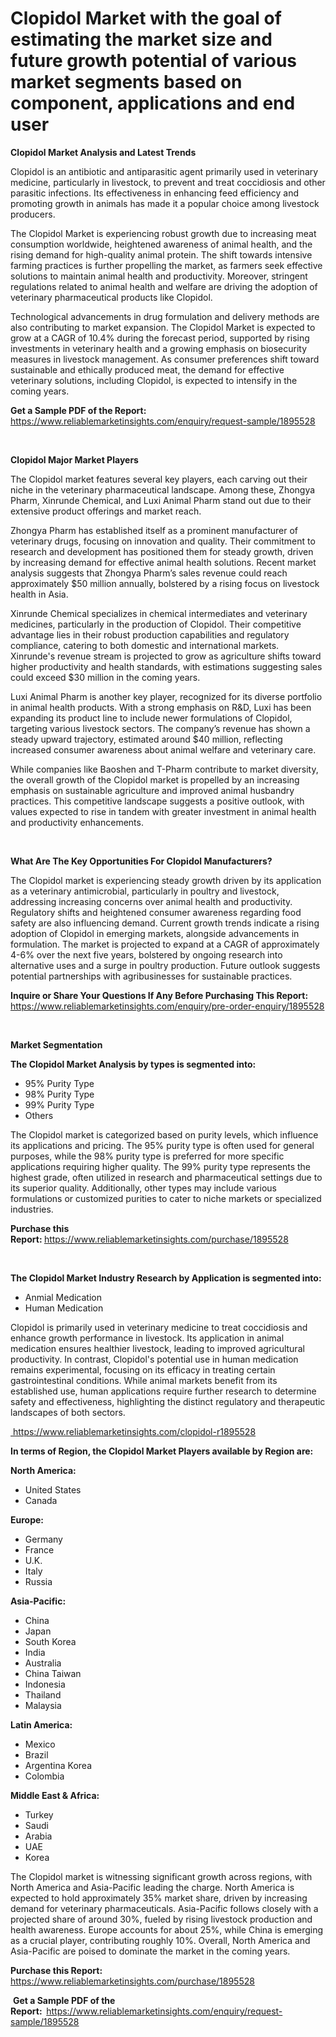 <p><h1>Clopidol Market with the goal of estimating the market size and future growth potential of various market segments based on component, applications and end user</h1></p><p><strong>Clopidol Market Analysis and Latest Trends</strong></p>
<p><p>Clopidol is an antibiotic and antiparasitic agent primarily used in veterinary medicine, particularly in livestock, to prevent and treat coccidiosis and other parasitic infections. Its effectiveness in enhancing feed efficiency and promoting growth in animals has made it a popular choice among livestock producers.</p><p>The Clopidol Market is experiencing robust growth due to increasing meat consumption worldwide, heightened awareness of animal health, and the rising demand for high-quality animal protein. The shift towards intensive farming practices is further propelling the market, as farmers seek effective solutions to maintain animal health and productivity. Moreover, stringent regulations related to animal health and welfare are driving the adoption of veterinary pharmaceutical products like Clopidol.</p><p>Technological advancements in drug formulation and delivery methods are also contributing to market expansion. The Clopidol Market is expected to grow at a CAGR of 10.4% during the forecast period, supported by rising investments in veterinary health and a growing emphasis on biosecurity measures in livestock management. As consumer preferences shift toward sustainable and ethically produced meat, the demand for effective veterinary solutions, including Clopidol, is expected to intensify in the coming years.</p></p>
<p><strong>Get a Sample PDF of the Report:&nbsp;</strong> <a href="https://www.reliablemarketinsights.com/enquiry/request-sample/1895528?utm_campaign=3545&utm_medium=2&utm_source=Github&utm_content=ia&utm_term=19042025&utm_id=clopidol">https://www.reliablemarketinsights.com/enquiry/request-sample/1895528</a></p>
<p>&nbsp;</p>
<p><strong>Clopidol Major Market Players</strong></p>
<p><p>The Clopidol market features several key players, each carving out their niche in the veterinary pharmaceutical landscape. Among these, Zhongya Pharm, Xinrunde Chemical, and Luxi Animal Pharm stand out due to their extensive product offerings and market reach.</p><p>Zhongya Pharm has established itself as a prominent manufacturer of veterinary drugs, focusing on innovation and quality. Their commitment to research and development has positioned them for steady growth, driven by increasing demand for effective animal health solutions. Recent market analysis suggests that Zhongya Pharm’s sales revenue could reach approximately $50 million annually, bolstered by a rising focus on livestock health in Asia.</p><p>Xinrunde Chemical specializes in chemical intermediates and veterinary medicines, particularly in the production of Clopidol. Their competitive advantage lies in their robust production capabilities and regulatory compliance, catering to both domestic and international markets. Xinrunde's revenue stream is projected to grow as agriculture shifts toward higher productivity and health standards, with estimations suggesting sales could exceed $30 million in the coming years.</p><p>Luxi Animal Pharm is another key player, recognized for its diverse portfolio in animal health products. With a strong emphasis on R&D, Luxi has been expanding its product line to include newer formulations of Clopidol, targeting various livestock sectors. The company’s revenue has shown a steady upward trajectory, estimated around $40 million, reflecting increased consumer awareness about animal welfare and veterinary care.</p><p>While companies like Baoshen and T-Pharm contribute to market diversity, the overall growth of the Clopidol market is propelled by an increasing emphasis on sustainable agriculture and improved animal husbandry practices. This competitive landscape suggests a positive outlook, with values expected to rise in tandem with greater investment in animal health and productivity enhancements.</p></p>
<p>&nbsp;</p>
<p><strong>What Are The Key Opportunities For Clopidol Manufacturers?</strong></p>
<p><p>The Clopidol market is experiencing steady growth driven by its application as a veterinary antimicrobial, particularly in poultry and livestock, addressing increasing concerns over animal health and productivity. Regulatory shifts and heightened consumer awareness regarding food safety are also influencing demand. Current growth trends indicate a rising adoption of Clopidol in emerging markets, alongside advancements in formulation. The market is projected to expand at a CAGR of approximately 4-6% over the next five years, bolstered by ongoing research into alternative uses and a surge in poultry production. Future outlook suggests potential partnerships with agribusinesses for sustainable practices.</p></p>
<p><strong>Inquire or Share Your Questions If Any Before Purchasing This Report:</strong> <a href="https://www.reliablemarketinsights.com/enquiry/pre-order-enquiry/1895528?utm_campaign=3545&utm_medium=2&utm_source=Github&utm_content=ia&utm_term=19042025&utm_id=clopidol">https://www.reliablemarketinsights.com/enquiry/pre-order-enquiry/1895528</a></p>
<p>&nbsp;</p>
<p><strong>Market Segmentation</strong></p>
<p><strong>The Clopidol Market Analysis by types is segmented into:</strong></p>
<p><ul><li>95% Purity Type</li><li>98% Purity Type</li><li>99% Purity Type</li><li>Others</li></ul></p>
<p><p>The Clopidol market is categorized based on purity levels, which influence its applications and pricing. The 95% purity type is often used for general purposes, while the 98% purity type is preferred for more specific applications requiring higher quality. The 99% purity type represents the highest grade, often utilized in research and pharmaceutical settings due to its superior quality. Additionally, other types may include various formulations or customized purities to cater to niche markets or specialized industries.</p></p>
<p><strong>Purchase this Report:&nbsp;</strong><a href="https://www.reliablemarketinsights.com/purchase/1895528?utm_campaign=3545&utm_medium=2&utm_source=Github&utm_content=ia&utm_term=19042025&utm_id=clopidol">https://www.reliablemarketinsights.com/purchase/1895528</a></p>
<p>&nbsp;</p>
<p><strong>The Clopidol Market Industry Research by Application is segmented into:</strong></p>
<p><ul><li>Anmial Medication</li><li>Human Medication</li></ul></p>
<p><p>Clopidol is primarily used in veterinary medicine to treat coccidiosis and enhance growth performance in livestock. Its application in animal medication ensures healthier livestock, leading to improved agricultural productivity. In contrast, Clopidol's potential use in human medication remains experimental, focusing on its efficacy in treating certain gastrointestinal conditions. While animal markets benefit from its established use, human applications require further research to determine safety and effectiveness, highlighting the distinct regulatory and therapeutic landscapes of both sectors.</p></p>
<p><a href="https://www.reliablemarketinsights.com/clopidol-r1895528?utm_campaign=3545&utm_medium=2&utm_source=Github&utm_content=ia&utm_term=19042025&utm_id=clopidol">&nbsp;https://www.reliablemarketinsights.com/clopidol-r1895528</a></p>
<p><strong>In terms of Region, the Clopidol Market Players available by Region are:</strong></p>
<p>
    <p> <strong> North America: </strong>
        <ul>
            <li>United States</li>
            <li>Canada</li>
        </ul>
        </p> 
    <p> <strong> Europe: </strong>
        <ul>
            <li>Germany</li>
            <li>France</li>
            <li>U.K.</li>
            <li>Italy</li>
            <li>Russia</li>
        </ul>
        </p> 
    <p> <strong> Asia-Pacific: </strong>
        <ul>
            <li>China</li>
            <li>Japan</li>
            <li>South Korea</li>
            <li>India</li>
            <li>Australia</li>
            <li>China Taiwan</li>
            <li>Indonesia</li>
            <li>Thailand</li>
            <li>Malaysia</li>
        </ul>
        </p> 
    <p> <strong> Latin America: </strong>
        <ul>
            <li>Mexico</li>
            <li>Brazil</li>
            <li>Argentina Korea</li>
            <li>Colombia</li>
        </ul>
        </p> 
    <p> <strong> Middle East & Africa: </strong>
        <ul>
            <li>Turkey</li>
            <li>Saudi</li>
            <li>Arabia</li>
            <li>UAE</li>
            <li>Korea</li>
        </ul>
    </p>
    </p>
<p><p>The Clopidol market is witnessing significant growth across regions, with North America and Asia-Pacific leading the charge. North America is expected to hold approximately 35% market share, driven by increasing demand for veterinary pharmaceuticals. Asia-Pacific follows closely with a projected share of around 30%, fueled by rising livestock production and health awareness. Europe accounts for about 25%, while China is emerging as a crucial player, contributing roughly 10%. Overall, North America and Asia-Pacific are poised to dominate the market in the coming years.</p></p>
<p><strong>Purchase this Report: </strong><a href="https://www.reliablemarketinsights.com/purchase/1895528?utm_campaign=3545&utm_medium=2&utm_source=Github&utm_content=ia&utm_term=19042025&utm_id=clopidol">https://www.reliablemarketinsights.com/purchase/1895528</a></p>
<p>&nbsp;<strong>Get a Sample PDF of the Report:&nbsp;&nbsp;</strong><a href="https://www.reliablemarketinsights.com/enquiry/request-sample/1895528?utm_campaign=3545&utm_medium=2&utm_source=Github&utm_content=ia&utm_term=19042025&utm_id=clopidol">https://www.reliablemarketinsights.com/enquiry/request-sample/1895528</a></p>
<p><strong></strong></p>
<p><p></p><p></p><p></p></p>